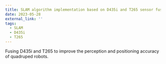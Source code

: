 ```yaml
---
title: SLAM algorithm implementation based on D435i and T265 sensor fusion.
date: 2023-05-28
external_link: ''
tags:
  - SLAM
  - D435i
  - T265
---
```


Fusing D435i and T265 to improve the perception and positioning accuracy of quadruped robots.

<!--more-->
